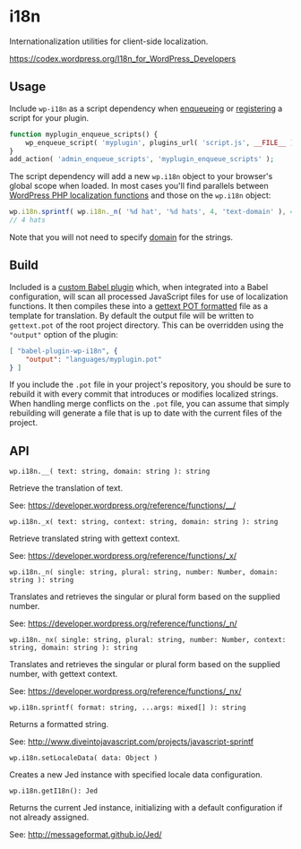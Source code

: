 i18n
======

Internationalization utilities for client-side localization.

https://codex.wordpress.org/I18n_for_WordPress_Developers

## Usage

Include `wp-i18n` as a script dependency when [enqueueing](https://developer.wordpress.org/reference/functions/wp_enqueue_script/) or [registering](https://developer.wordpress.org/reference/functions/wp_register_script/) a script for your plugin.

```php
function myplugin_enqueue_scripts() {
	wp_enqueue_script( 'myplugin', plugins_url( 'script.js', __FILE__ ), array( 'wp-i18n' ) );
}
add_action( 'admin_enqueue_scripts', 'myplugin_enqueue_scripts' );
```

The script dependency will add a new `wp.i18n` object to your browser's global scope when loaded. In most cases you'll find parallels between [WordPress PHP localization functions](https://codex.wordpress.org/I18n_for_WordPress_Developers#Strings_for_Translation) and those on the `wp.i18n` object:

```js
wp.i18n.sprintf( wp.i18n._n( '%d hat', '%d hats', 4, 'text-domain' ), 4 )
// 4 hats
```

Note that you will not need to specify [domain](https://codex.wordpress.org/I18n_for_WordPress_Developers#Text_Domains) for the strings.

## Build

Included is a [custom Babel plugin](./babel-plugin.js) which, when integrated into a Babel configuration, will scan all processed JavaScript files for use of localization functions. It then compiles these into a [gettext POT formatted](https://en.wikipedia.org/wiki/Gettext) file as a template for translation. By default the output file will be written to `gettext.pot` of the root project directory. This can be overridden using the `"output"` option of the plugin:

```json
[ "babel-plugin-wp-i18n", {
	"output": "languages/myplugin.pot"
} ]
```

If you include the `.pot` file in your project's repository, you should be sure to rebuild it with every commit that introduces or modifies localized strings. When handling merge conflicts on the `.pot` file, you can assume that simply rebuilding will generate a file that is up to date with the current files of the project.

## API

`wp.i18n.__( text: string, domain: string ): string`

Retrieve the translation of text.

See: https://developer.wordpress.org/reference/functions/__/

`wp.i18n._x( text: string, context: string, domain: string ): string`

Retrieve translated string with gettext context.

See: https://developer.wordpress.org/reference/functions/_x/

`wp.i18n._n( single: string, plural: string, number: Number, domain: string ): string`

Translates and retrieves the singular or plural form based on the supplied number.

See: https://developer.wordpress.org/reference/functions/_n/

`wp.i18n._nx( single: string, plural: string, number: Number, context: string, domain: string ): string`

Translates and retrieves the singular or plural form based on the supplied number, with gettext context.

See: https://developer.wordpress.org/reference/functions/_nx/

`wp.i18n.sprintf( format: string, ...args: mixed[] ): string`

Returns a formatted string.

See: http://www.diveintojavascript.com/projects/javascript-sprintf

`wp.i18n.setLocaleData( data: Object )`

Creates a new Jed instance with specified locale data configuration.

`wp.i18n.getI18n(): Jed`

Returns the current Jed instance, initializing with a default configuration if not already assigned.

See: http://messageformat.github.io/Jed/
